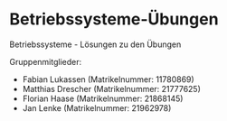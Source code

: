 # Betriebssysteme-Übungen

Betriebssysteme - Lösungen zu den Übungen

Gruppenmitglieder: 
- Fabian Lukassen (Matrikelnummer: 11780869)
- Matthias Drescher (Matrikelnummer: 21777625)
- Florian Haase (Matrikelnummer: 21868145)
- Jan Lenke (Matrikelnummer: 21962978)
